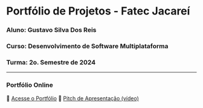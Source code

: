 
# Portfólio de Projetos - Fatec Jacareí
### Aluno: Gustavo Silva Dos Reis
### Curso: Desenvolvimento de Software Multiplataforma
### Turma: 2o. Semestre de 2024
 
---
 
### Portfólio Online  
🔗 [Acesse o Portfólio](https://fatec-jacarei-dsm-portfolio.github.io/ra2581392423001/)
🎤 [Pitch de Apresentação (vídeo)]()
